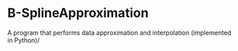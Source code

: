 # B-SplineApproximation
A program that performs data approximation and interpolation (implemented in Python)/
